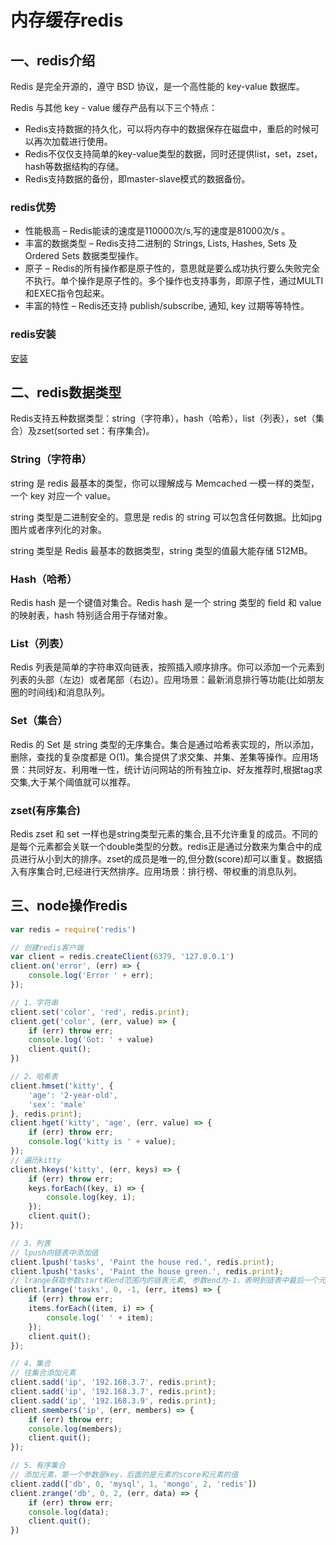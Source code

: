# 内存缓存redis
## 一、redis介绍
Redis 是完全开源的，遵守 BSD 协议，是一个高性能的 key-value 数据库。

Redis 与其他 key - value 缓存产品有以下三个特点：

* Redis支持数据的持久化，可以将内存中的数据保存在磁盘中，重启的时候可以再次加载进行使用。
* Redis不仅仅支持简单的key-value类型的数据，同时还提供list，set，zset，hash等数据结构的存储。
* Redis支持数据的备份，即master-slave模式的数据备份。
### redis优势
* 性能极高 – Redis能读的速度是110000次/s,写的速度是81000次/s 。
* 丰富的数据类型 – Redis支持二进制的 Strings, Lists, Hashes, Sets 及 Ordered Sets 数据类型操作。
* 原子 – Redis的所有操作都是原子性的，意思就是要么成功执行要么失败完全不执行。单个操作是原子性的。多个操作也支持事务，即原子性，通过MULTI和EXEC指令包起来。
* 丰富的特性 – Redis还支持 publish/subscribe, 通知, key 过期等等特性。
### redis安装
[安装](https://www.runoob.com/redis/redis-install.html)
## 二、redis数据类型
Redis支持五种数据类型：string（字符串），hash（哈希），list（列表），set（集合）及zset(sorted set：有序集合)。
### String（字符串）
string 是 redis 最基本的类型，你可以理解成与 Memcached 一模一样的类型，一个 key 对应一个 value。

string 类型是二进制安全的。意思是 redis 的 string 可以包含任何数据。比如jpg图片或者序列化的对象。

string 类型是 Redis 最基本的数据类型，string 类型的值最大能存储 512MB。
### Hash（哈希）
Redis hash 是一个键值对集合。Redis hash 是一个 string 类型的 field 和 value 的映射表，hash 特别适合用于存储对象。
### List（列表）
Redis 列表是简单的字符串双向链表，按照插入顺序排序。你可以添加一个元素到列表的头部（左边）或者尾部（右边）。应用场景：最新消息排行等功能(比如朋友圈的时间线)和消息队列。
### Set（集合）
Redis 的 Set 是 string 类型的无序集合。集合是通过哈希表实现的，所以添加，删除，查找的复杂度都是 O(1)。集合提供了求交集、并集、差集等操作。应用场景：共同好友、利用唯一性，统计访问网站的所有独立ip、好友推荐时,根据tag求交集,大于某个阈值就可以推荐。
### zset(有序集合)
Redis zset 和 set 一样也是string类型元素的集合,且不允许重复的成员。不同的是每个元素都会关联一个double类型的分数。redis正是通过分数来为集合中的成员进行从小到大的排序。zset的成员是唯一的,但分数(score)却可以重复。数据插入有序集合时,已经进行天然排序。应用场景：排行榜、带权重的消息队列。
## 三、node操作redis
```js
var redis = require('redis')

// 创建redis客户端
var client = redis.createClient(6379, '127.0.0.1')
client.on('error', (err) => {
    console.log('Error ' + err);
});

// 1、字符串
client.set('color', 'red', redis.print);
client.get('color', (err, value) => {
    if (err) throw err;
    console.log('Got: ' + value)
    client.quit();
})

// 2、哈希表
client.hmset('kitty', {
    'age': '2-year-old',
    'sex': 'male'
}, redis.print);
client.hget('kitty', 'age', (err, value) => {
    if (err) throw err;
    console.log('kitty is ' + value);
});
// 遍历kitty
client.hkeys('kitty', (err, keys) => {
    if (err) throw err;
    keys.forEach((key, i) => {
        console.log(key, i);
    });
    client.quit();
});

// 3、列表
// lpush向链表中添加值
client.lpush('tasks', 'Paint the house red.', redis.print);
client.lpush('tasks', 'Paint the house green.', redis.print);
// lrange获取参数start和end范围内的链表元素, 参数end为-1，表明到链表中最后一个元素。
client.lrange('tasks', 0, -1, (err, items) => {
    if (err) throw err;
    items.forEach((item, i) => {
        console.log(' ' + item);
    });
    client.quit();
});

// 4、集合
// 往集合添加元素
client.sadd('ip', '192.168.3.7', redis.print);
client.sadd('ip', '192.168.3.7', redis.print);
client.sadd('ip', '192.168.3.9', redis.print);
client.smembers('ip', (err, members) => {
    if (err) throw err;
    console.log(members);
    client.quit();
});

// 5、有序集合
// 添加元素，第一个参数是key，后面的是元素的score和元素的值
client.zadd(['db', 0, 'mysql', 1, 'mongo', 2, 'redis'])
client.zrange('db', 0, 2, (err, data) => {
    if (err) throw err;
    console.log(data);
    client.quit();
})
```